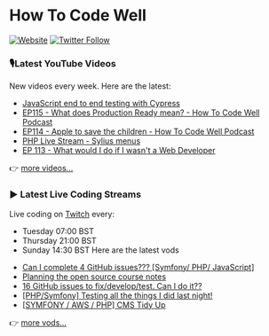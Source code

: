 # How To Code Well

[![Website](https://img.shields.io/twitch/status/howtocodewell?color=pink&label=LIVE%20CODING%20ON%20TWITCH&logoColor=%3D&style=for-the-badge)](https://howtocodewell.net/live)
[![Twitter Follow](https://img.shields.io/twitter/follow/howtocodewell?color=pink&logo=twitter&style=for-the-badge)](https://twitter.com/intent/follow?original_referer=https%3A%2F%2Fgithub.com%2Fhowtocodewell&screen_name=howtocodewell)


### 🎙️Latest YouTube Videos
New videos every week.  Here are the latest:
<!-- YOUTUBE-HTCW:START -->
- [JavaScript end to end testing with Cypress](https://www.youtube.com/watch?v=-Hcdzm562BU)
- [EP115 - What does Production Ready mean? - How To Code Well Podcast](https://www.youtube.com/watch?v=3oGcV5QND14)
- [EP114 - Apple to save the children - How To Code Well Podcast](https://www.youtube.com/watch?v=Nf-GtNbcS2g)
- [PHP Live Stream - Sylius menus](https://www.youtube.com/watch?v=4EtQyxoakb0)
- [EP 113 - What would I do if I wasn't a Web Developer](https://www.youtube.com/watch?v=w8szemdgLNU)
<!-- YOUTUBE-HTCW:END -->

👉 [more videos...](https://youtube.com/howtocodewell)

### ▶️ Latest Live Coding Streams
Live coding on [Twitch](https://howtocodewell.net/live) every:
- Tuesday 07:00 BST
- Thursday 21:00 BST
- Sunday 14:30 BST
Here are the latest vods

<!-- YOUTUBE-HTCW-LIVE:START -->
- [Can I complete 4 GitHub issues??? [Symfony/ PHP/ JavaScript]](https://www.youtube.com/watch?v=ddx5KJGJNm0)
- [Planning the open source course notes](https://www.youtube.com/watch?v=d6DKaSZuhf4)
- [16 GitHub issues to fix/develop/test.  Can I do it??](https://www.youtube.com/watch?v=eDIaV7bKP7w)
- [[PHP/Symfony] Testing all the things I did last night!](https://www.youtube.com/watch?v=i-53lHCL_RM)
- [[SYMFONY / AWS / PHP] CMS Tidy Up](https://www.youtube.com/watch?v=rP7wuCQ-6wU)
<!-- YOUTUBE-HTCW-LIVE:END -->

👉 [more vods...](https://youtube.com/howtocodewelllive)